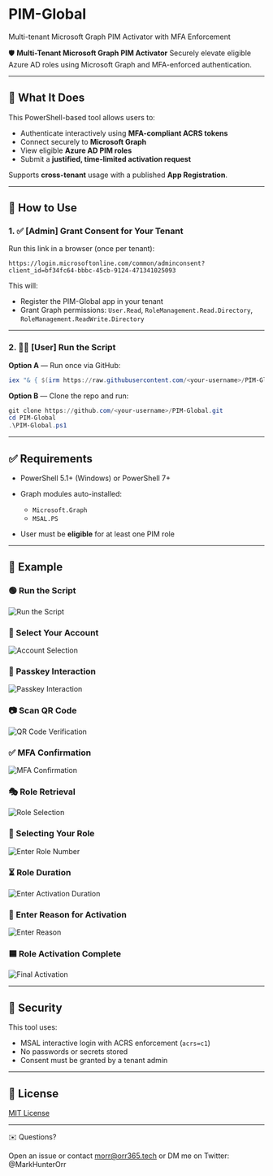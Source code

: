# PIM-Global
Multi-tenant Microsoft Graph PIM Activator with MFA Enforcement

🛡️ **Multi-Tenant Microsoft Graph PIM Activator**
Securely elevate eligible Azure AD roles using Microsoft Graph and MFA-enforced authentication.

---

## 🔧 What It Does

This PowerShell-based tool allows users to:

* Authenticate interactively using **MFA-compliant ACRS tokens**
* Connect securely to **Microsoft Graph**
* View eligible **Azure AD PIM roles**
* Submit a **justified, time-limited activation request**

Supports **cross-tenant** usage with a published **App Registration**.

---

## 🚀 How to Use

### 1. ✅ \[Admin] Grant Consent for Your Tenant

Run this link in a browser (once per tenant):

```
https://login.microsoftonline.com/common/adminconsent?client_id=bf34fc64-bbbc-45cb-9124-471341025093
```

This will:

* Register the PIM-Global app in your tenant
* Grant Graph permissions: `User.Read`, `RoleManagement.Read.Directory`, `RoleManagement.ReadWrite.Directory`

---

### 2. 🧑‍💻 \[User] Run the Script

**Option A** — Run once via GitHub:

```powershell
iex "& { $(irm https://raw.githubusercontent.com/<your-username>/PIM-Global/main/PIM-Global.ps1) }"
```

**Option B** — Clone the repo and run:

```powershell
git clone https://github.com/<your-username>/PIM-Global.git
cd PIM-Global
.\PIM-Global.ps1
```

---

## ✅ Requirements

* PowerShell 5.1+ (Windows) or PowerShell 7+
* Graph modules auto-installed:

  * `Microsoft.Graph`
  * `MSAL.PS`
* User must be **eligible** for at least one PIM role

---

## 🧠 Example


### 🟢 Run the Script

![Run the Script](images/PIM%20-%20Manual%20Script%20Interaction.png)


### 👤 Select Your Account

![Account Selection](images/PIM%20-%20Account%20Selection.png)



### 🔑 Passkey Interaction

![Passkey Interaction](images/PIM%20-%20Device%20Selection.png)


### 📷 Scan QR Code

![QR Code Verification](images/PIM%20-%20QR%20Code%20Verification.png)


### ✅ MFA Confirmation

![MFA Confirmation](images/PIM%20-%20Final%20MFA.png)


### 🎭 Role Retrieval

![Role Selection](images/PIM%20-%20Role%20Selection.png)


### 🧮 Selecting Your Role

![Enter Role Number](images/PIM%20-%20Enter%20Role%20Number.png)


### ⏳ Role Duration

![Enter Activation Duration](images/PIM%20-%20Enter%20Activation%20Duration.png)


### 📝 Enter Reason for Activation

![Enter Reason](images/PIM%20-%20Enter%20reason%20for%20activation.png)


### 🟦 Role Activation Complete

![Final Activation](images/PIM-Final.png)



---

## 🔐 Security

This tool uses:

* MSAL interactive login with ACRS enforcement (`acrs=c1`)
* No passwords or secrets stored
* Consent must be granted by a tenant admin

---

## 📜 License

[MIT License](LICENSE)

---
✉️ Questions?

Open an issue or contact morr@orr365.tech or DM me on Twitter: @MarkHunterOrr
